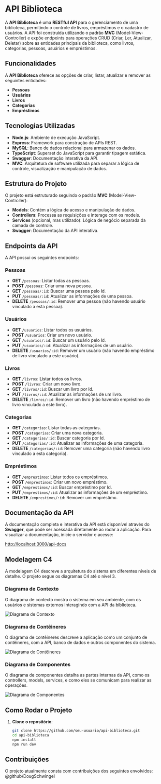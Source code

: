 # API Biblioteca

A **API Biblioteca** é uma **RESTful API** para o gerenciamento de uma biblioteca, permitindo o controle de livros, empréstimos e o cadastro de usuários. A API foi construída utilizando o padrão **MVC** (Model-View-Controller) e expõe endpoints para operações CRUD (Criar, Ler, Atualizar, Deletar) sobre as entidades principais da biblioteca, como livros, categorias, pessoas, usuários e empréstimos.

## Funcionalidades

A **API Biblioteca** oferece as opções de criar, listar, atualizar e remover as seguintes entidades:

- **Pessoas**
- **Usuários**
- **Livros**
- **Categorias**
- **Empréstimos**

## Tecnologias Utilizadas

- **Node.js**: Ambiente de execução JavaScript.
- **Express**: Framework para construção de APIs REST.
- **MySQL**: Banco de dados relacional para armazenar os dados.
- **TypeScript**: Superset do JavaScript para garantir tipagem estática.
- **Swagger**: Documentação interativa da API.
- **MVC**: Arquitetura de software utilizada para separar a lógica de controle, visualização e manipulação de dados.

## Estrutura do Projeto

O projeto está estruturado seguindo o padrão **MVC** (Model-View-Controller):

- **Models**: Contém a lógica de acesso e manipulação de dados.
- **Controllers**: Processa as requisições e interage com os models.
- **Services** (opcional, mas utilizado): Lógica de negócio separada da camada de controle.
- **Swagger**: Documentação da API interativa.

## Endpoints da API

A API possui os seguintes endpoints:

### Pessoas

- **GET** `/pessoas`: Listar todas as pessoas.
- **POST** `/pessoas`: Criar uma nova pessoa.
- **GET** `/pessoas/:id`: Buscar uma pessoa pelo Id.
- **PUT** `/pessoas/:id`: Atualizar as informações de uma pessoa.
- **DELETE** `/pessoas/:id`: Remover uma pessoa (não havendo usuário vinculado a esta pessoa).

### Usuários

- **GET** `/usuarios`: Listar todos os usuários.
- **POST** `/usuarios`: Criar um novo usuário.
- **GET** `/usuarios/:id`: Buscar um usuário pelo Id.
- **PUT** `/usuarios/:id`: Atualizar as informações de um usuário.
- **DELETE** `/usuarios/:id`: Remover um usuário (não havendo empréstimo de livro vinculado a este usuário).

### Livros

- **GET** `/livros`: Listar todos os livros.
- **POST** `/livros`: Criar um novo livro.
- **GET** `/livros/:id`: Buscar um livro por Id.
- **PUT** `/livros/:id`: Atualizar as informações de um livro.
- **DELETE** `/livros/:id`: Remover um livro (não havendo empréstimo de livro vinculado a este livro).

### Categorias

- **GET** `/categorias`: Listar todas as categorias.
- **POST** `/categorias`: Criar uma nova categoria.
- **GET** `/categorias/:id`: Buscar categoria por Id.
- **PUT** `/categorias/:id`: Atualizar as informações de uma categoria.
- **DELETE** `/categorias/:id`: Remover uma categoria (não havendo livro vinculado a esta categoria).

### Empréstimos

- **GET** `/emprestimos`: Listar todos os empréstimos.
- **POST** `/emprestimos`: Criar um novo empréstimo.
- **GET** `/emprestimos/:id`: Buscar empréstimo por Id.
- **PUT** `/emprestimos/:id`: Atualizar as informações de um empréstimo.
- **DELETE** `/emprestimos/:id`: Remover um empréstimo.

## Documentação da API

A documentação completa e interativa da API está disponível através do **Swagger**, que pode ser acessada diretamente ao rodar a aplicação. Para visualizar a documentação, inicie o servidor e acesse:

[http://localhost:3000/api-docs](http://localhost:3000/api-docs)

## Modelagem C4

A modelagem C4 descreve a arquitetura do sistema em diferentes níveis de detalhe. O projeto segue os diagramas C4 até o nível 3.

### Diagrama de Contexto

O diagrama de contexto mostra o sistema em seu ambiente, com os usuários e sistemas externos interagindo com a API da biblioteca.

![Diagrama de Contexto](https://github.com/user-attachments/assets/9824b436-61ff-4aed-ab39-acc16d4e11a3)

### Diagrama de Contêineres

O diagrama de contêineres descreve a aplicação como um conjunto de contêineres, com a API, banco de dados e outros componentes do sistema.

![Diagrama de Contêineres](https://github.com/user-attachments/assets/362f22fb-0725-476a-88cd-0532807e7300)

### Diagrama de Componentes

O diagrama de componentes detalha as partes internas da API, como os controllers, models, services, e como eles se comunicam para realizar as operações.

![Diagrama de Componentes](https://github.com/user-attachments/assets/56ec094f-b413-4d01-8ff1-ba5aff0b0cd5)

## Como Rodar o Projeto

1. **Clone o repositório**:
   ```bash
   git clone https://github.com/seu-usuario/api-biblioteca.git
   cd api-biblioteca
   npm install
   npm run dev

## Contribuições

O projeto atualmente consta com contribuições dos seguintes envolvidos:
@github/DougSchwingel
